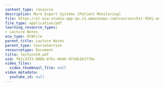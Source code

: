 ```yaml
---
content_type: resource
description: More Expert Systems [Patient Monitoring]
file: https://ol-ocw-studio-app-qa.s3.amazonaws.com/courses/hst-950j-medical-computing-spring-2003/f61c333380bb07bc9b46973db162770a_lecture19.pdf
file_type: application/pdf
learning_resource_types:
- Lecture Notes
ocw_type: OCWFile
parent_title: Lecture Notes
parent_type: CourseSection
resourcetype: Document
title: lecture19.pdf
uid: f61c3333-80bb-07bc-9b46-973db162770a
video_files:
  video_thumbnail_file: null
video_metadata:
  youtube_id: null
---
```

